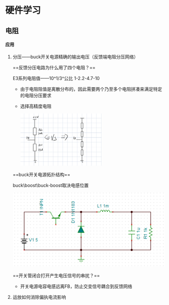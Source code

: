 # 硬件学习
## 电阻
#### 应用
1. 分压——buck开关电源精确的输出电压（反馈端电阻分压网络）

   ==反馈分压电路为什么用了四个电阻？==

   E3系列电阻值——10^1/3^公比 1-2.2-4.7-10

   + 由于电阻阻值是离散分布的，因此需要两个乃至多个电阻拼凑来满足特定的电阻分压要求
   
   + 选择高精度电阻
   
     <img src="../../assets/硬件/image-20210309212250944.png" alt="image-20210309212250944" style="zoom:25%;" />
   
   ==buck开关电源拓扑结构==
   
   buck\boost\buck-boost取决电感位置
   
   ![image-20210309214310072](../../assets/硬件/image-20210309214310072.png)
   
   ==开关管闭合打开产生电压信号的串扰？==
   
   + 开关电源电容电感远离FB，防止交变信号耦合到反馈网络
2. 运放如何消除偏执电流影响

 

 


